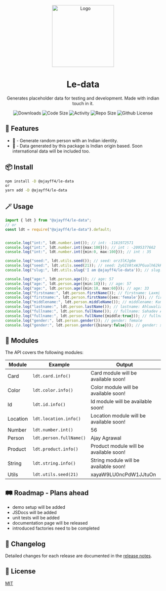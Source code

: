 <div align="center">
  <img src="./docs/public/logo.svg" width="200" alt="Logo"/>
  <h1>Le-data</h1>
  <p>Generates placeholder data for testing and development. Made with indian touch in it.</p>

  <img alt="Downloads" src="https://img.shields.io/npm/dw/@ajayff4/le-data" />
  <img alt="Code Size" src="https://img.shields.io/github/languages/code-size/ajayff4/-ajayff4-le-data" />
  <img alt="Activity" src="https://img.shields.io/github/commit-activity/w/ajayff4/-ajayff4-le-data" />
  <img alt="Repo Size" src="https://img.shields.io/github/repo-size/ajayff4/-ajayff4-le-data" />
  <img alt="Github License" src="https://img.shields.io/github/license/ajayff4/-ajayff4-le-data" />
</div>

## 🚀 Features

- 🧍 - Generate random person with an Indian identity.
- 🙏 - Data generated by this package is Indian origin based. Soon international data will be included too.


## 📦 Install

```bash
npm install -D @ajayff4/le-data
or
yarn add -D @ajayff4/le-data
```

## 🪄 Usage

```ts
import { ldt } from "@ajayff4/le-data";
// or
const ldt = require("@ajayff4/le-data").default;


console.log("int:", ldt.number.int()); // int: -1161972571
console.log("int:", ldt.number.int({max:100})); // int : -2095377662
console.log("int:", ldt.number.int({min:0, max:100})); // int : 35

console.log("seed:", ldt.utils.seed()); // seed: orz3lKJg6m
console.log("seed:", ldt.utils.seed(21)); // seed: 2yGIVAtxWJPGualh62kK5
console.log("slug:", ldt.utils.slug('I am @ajayff4/le-data')); // slug: i-am-ajayff4ledata

console.log("age:", ldt.person.age()); // age: 57
console.log("age:", ldt.person.age({min:18})); // age: 57
console.log("age:", ldt.person.age({min:18, max:60})); // age: 33
console.log("firstname:", ldt.person.firstName()); // firstname: Laxmi
console.log("firstname:", ldt.person.firstName({sex:'female'})); // firstname: Sarika
console.log("middlename:", ldt.person.middleName()); // middlename: Kumar
console.log("lastname:", ldt.person.lastName()); // lastname: Ahluwalia
console.log("fullname:", ldt.person.fullName()); // fullname: Sahadev Agarwal
console.log("fullname:", ldt.person.fullName({middle:true})); // fullname: Sherry Kumar Ahuja
console.log("gender:", ldt.person.gender()); // gender: female
console.log("gender:", ldt.person.gender({binary:false})); // gender: xenogender
```

## 💎 Modules

The API covers the following modules:

| Module   | Example                   | Output                                           |
| -------- | --------------------------|--------------------------------------------------|
| Card     | `ldt.card.info()`         | Card module will be available soon!              |
| Color    | `ldt.color.info()`        | Color module will be available soon!             |
| Id       | `ldt.id.info()`           | Id module will be available soon!                |
| Location | `ldt.location.info()`     | Location module will be available soon!          |
| Number   | `ldt.number.int()`        | 56                                               |
| Person   | `ldt.person.fullName()`   | Ajay Agrawal                                     |
| Product  | `ldt.product.info()`      | Product module will be available soon!           |
| String   | `ldt.string.info()`       | String module will be available soon!            |
| Utils    | `ldt.utils.seed(21)`      | xayaW9LU0ncPdW1JJtuOn                            |
                                                    
## 🛤️ Roadmap - Plans ahead
  - demo setup will be added
  - JSDocs will be added
  - unit tests will be added
  - documentation page will be released
  - introduced factories need to be completed

## 📝 Changelog

Detailed changes for each release are documented in the [release notes](https://github.com/Ajayff4/-ajayff4-le-data/blob/main/CHANGELOG.md).


## 🔑 License

[MIT](https://github.com/Ajayff4/-ajayff4-le-data/blob/main/LICENSE)
